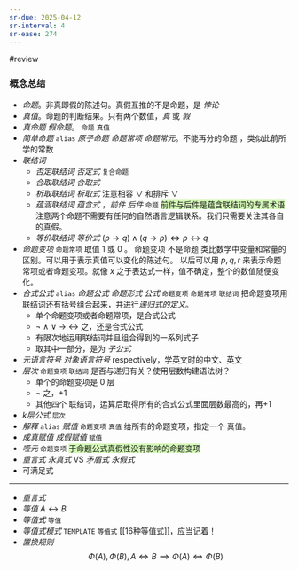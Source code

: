 ```yaml
---
sr-due: 2025-04-12
sr-interval: 4
sr-ease: 274
---
```


#review 
### 概念总结

- *命题*。非真即假的陈述句。真假互推的不是命题，是 *悖论*
- *真值*。命题的判断结果。只有两个数值，*真* 或 *假*
- *真命题    假命题*。 `命题` `真值`
- *简单命题* `alias` *原子命题* *命题常项  命题常元*。不能再分的命题 ，类似此前所学的常数
- *联结词*
	- *否定联结词* *否定式* `复合命题`
	- *合取联结词* *合取式*
	- *析取联结词* *析取式*
		注意相容 $\lor$ 和排斥 $\lor$
	- *蕴涵联结词* *蕴含式* ，*前件* *后件* `命题` <span style="background:#d3f8b6">前件与后件是蕴含联结词的专属术语</span>
		注意两个命题不需要有任何的自然语言逻辑联系。我们只需要关注其各自的真假。
	- *等价联结词* *等价式* $(p\to q)\land(q\to p) \Leftrightarrow p\leftrightarrow q$
- *命题变项* `命题常项` 取值 1 或 0 。
	命题变项 不是命题 类比数学中变量和常量的区别。可以用于表示真值可以变化的陈述句。
	以后可以用 $p, q,r$ 来表示命题常项或者命题变项。就像 $x$ 之于表达式一样，值不确定，整个的数值随便变化。
- *合式公式* `alias` *命题公式* *命题形式* *公式* `命题变项` `命题常项` `联结词` 把命题变项用联结词还有括号组合起来，并进行*递归式的定义*。
	- 单个命题变项或者命题常项，是合式公式
	- $\neg$ $\land$ $\lor$ $\to$ $\leftrightarrow$ 之，还是合式公式
	- 有限次地运用联结词并且组合得到的一系列式子
	- 取其中一部分，是为 *子公式*
- *元语言符号* *对象语言符号* respectively，学英文时的中文、英文
- *层次* `命题变项` `联结词` 是否与递归有关？使用层数构建语法树？
	- 单个的命题变项是 0 层
	- $\neg$ 之，+1
	- 其他四个 联结词，运算后取得所有的合式公式里面层数最高的，再+1
- *k层公式* `层次`
- *解释* `alias` *赋值* `命题变项` `真值`
	给所有的命题变项，指定一个 真值。
- *成真赋值* *成假赋值* `赋值`
- *哑元* `命题变项` <span style="background:#d3f8b6">于命题公式真假性没有影响的命题变项</span>
- *重言式 永真式* VS *矛盾式 永假式* 
- 可满足式
----

- *重言式*
- *等值*  $A \leftrightarrow B$
- *等值式* `等值`
- *等值式模式* `TEMPLATE` `等值式` [[16种等值式]]，应当记着！
- *置换规则* 
$$
\Phi(A),\Phi(B),A\Leftrightarrow B\implies \Phi(A) \Leftrightarrow\Phi(B)
$$
